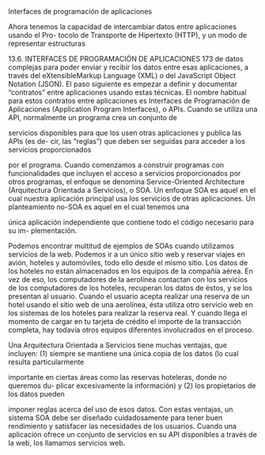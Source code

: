 Interfaces de programación de aplicaciones

Ahora tenemos la capacidad de intercambiar datos entre aplicaciones usando el Pro-
tocolo de Transporte de Hipertexto (HTTP), y un modo de representar estructuras

13.6. INTERFACES DE PROGRAMACIÓN DE APLICACIONES 173
de datos complejas para poder enviar y recibir los datos entre esas aplicaciones, a
través del eXtensibleMarkup Language (XML) o del JavaScript Object Notation
(JSON).
El paso siguiente es empezar a definir y documentar “contratos” entre aplicaciones
usando estas técnicas. El nombre habitual para estos contratos entre aplicaciones
es Interfaces de Programación de Aplicaciones (Application Program Interfaces), o
APIs. Cuando se utiliza una API, normalmente un programa crea un conjunto de

servicios disponibles para que los usen otras aplicaciones y publica las APIs (es de-
cir, las “reglas”) que deben ser seguidas para acceder a los servicios proporcionados

por el programa.
Cuando comenzamos a construir programas con funcionalidades que incluyen el
acceso a servicios proporcionados por otros programas, el enfoque se denomina
Service-Oriented Architecture (Arquitectura Orientada a Servicios), o SOA. Un
enfoque SOA es aquel en el cual nuestra aplicación principal usa los servicios de
otras aplicaciones. Un planteamiento no-SOA es aquel en el cual tenemos una

única aplicación independiente que contiene todo el código necesario para su im-
plementación.

Podemos encontrar multitud de ejemplos de SOAs cuando utilizamos servicios
de la web. Podemos ir a un único sitio web y reservar viajes en avión, hoteles
y automóviles, todo ello desde el mismo sitio. Los datos de los hoteles no están
almacenados en los equipos de la compañía aérea. En vez de eso, los computadores
de la aerolínea contactan con los servicios de los computadores de los hoteles,
recuperan los datos de éstos, y se los presentan al usuario. Cuando el usuario
acepta realizar una reserva de un hotel usando el sitio web de una aerolínea, ésta
utiliza otro servicio web en los sistemas de los hoteles para realizar la reserva
real. Y cuando llega el momento de cargar en tu tarjeta de crédito el importe de
la transacción completa, hay todavía otros equipos diferentes involucrados en el
proceso.

Una Arquitectura Orientada a Servicios tiene muchas ventajas, que incluyen: (1)
siempre se mantiene una única copia de los datos (lo cual resulta particularmente

importante en ciertas áreas como las reservas hoteleras, donde no queremos du-
plicar excesivamente la información) y (2) los propietarios de los datos pueden

imponer reglas acerca del uso de esos datos. Con estas ventajas, un sistema SOA
debe ser diseñado cuidadosamente para tener buen rendimiento y satisfacer las
necesidades de los usuarios.
Cuando una aplicación ofrece un conjunto de servicios en su API disponibles a
través de la web, los llamamos servicios web.